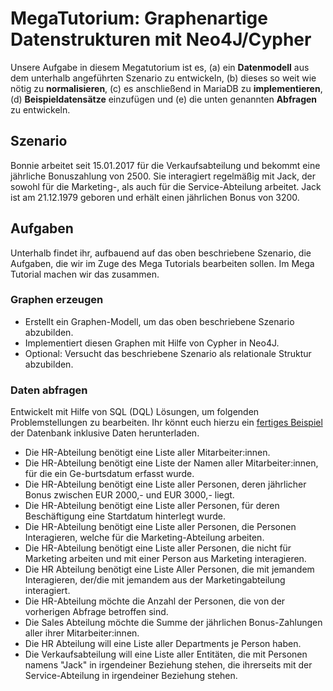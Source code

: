 # MegaTutorium: Graphenartige Datenstrukturen mit Neo4J/Cypher

Unsere Aufgabe in diesem Megatutorium ist es, (a) ein **Datenmodell** aus dem unterhalb angeführten Szenario zu entwickeln, (b) dieses so weit wie nötig zu **normalisieren**, (c) es anschließend in MariaDB zu **implementieren**, (d) **Beispieldatensätze** einzufügen und (e) die unten genannten **Abfragen** zu entwickeln.

## Szenario

Bonnie arbeitet seit 15.01.2017 für die Verkaufsabteilung und bekommt eine jährliche Bonuszahlung von 2500. Sie interagiert regelmäßig mit Jack, der sowohl für die Marketing-, als auch für die Service-Abteilung arbeitet. Jack ist am 21.12.1979 geboren und erhält einen jährlichen Bonus von 3200.

## Aufgaben

Unterhalb findet ihr, aufbauend auf das oben beschriebene Szenario, die Aufgaben, die wir im Zuge des Mega Tutorials bearbeiten sollen. Im Mega Tutorial machen wir das zusammen.

### Graphen erzeugen

* Erstellt ein Graphen-Modell, um das oben beschriebene Szenario abzubilden.
* Implementiert diesen Graphen mit Hilfe von Cypher in Neo4J.
* Optional: Versucht das beschriebene Szenario als relationale Struktur abzubilden.

### Daten abfragen

Entwickelt mit Hilfe von SQL (DQL) Lösungen, um folgenden Problemstellungen zu bearbeiten. Ihr könnt euch hierzu ein [fertiges Beispiel](../downloads/persons.cql) der Datenbank inklusive Daten herunterladen.

* Die HR-Abteilung benötigt eine Liste aller Mitarbeiter:innen.
* Die HR-Abteilung benötigt eine Liste der Namen aller Mitarbeiter:innen, für die ein Ge-burtsdatum erfasst wurde.
* Die HR-Abteilung benötigt eine Liste aller Personen, deren jährlicher Bonus zwischen EUR 2000,- und EUR 3000,- liegt.
* Die HR-Abteilung benötigt eine Liste aller Personen, für deren Beschäftigung eine Startdatum hinterlegt wurde.
* Die HR-Abteilung benötigt eine Liste aller Personen, die Personen Interagieren, welche für die Marketing-Abteilung arbeiten.
* Die HR-Abteilung benötigt eine Liste aller Personen, die nicht für Marketing arbeiten und mit einer Person aus Marketing interagieren.
* Die HR Abteilung benötigt eine Liste Aller Personen, die mit jemandem Interagieren, der/die mit jemandem aus der Marketingabteilung interagiert.
* Die HR-Abteilung möchte die Anzahl der Personen, die von der vorherigen Abfrage betroffen sind.
* Die Sales Abteilung möchte die Summe der jährlichen Bonus-Zahlungen aller ihrer Mitarbeiter:innen.
* Die HR Abteilung will eine Liste aller Departments je Person haben.
* Die Verkaufsabteilung will eine Liste aller Entitäten, die mit Personen namens "Jack" in irgendeiner Beziehung stehen, die ihrerseits mit der Service-Abteilung in irgendeiner Beziehung stehen.
